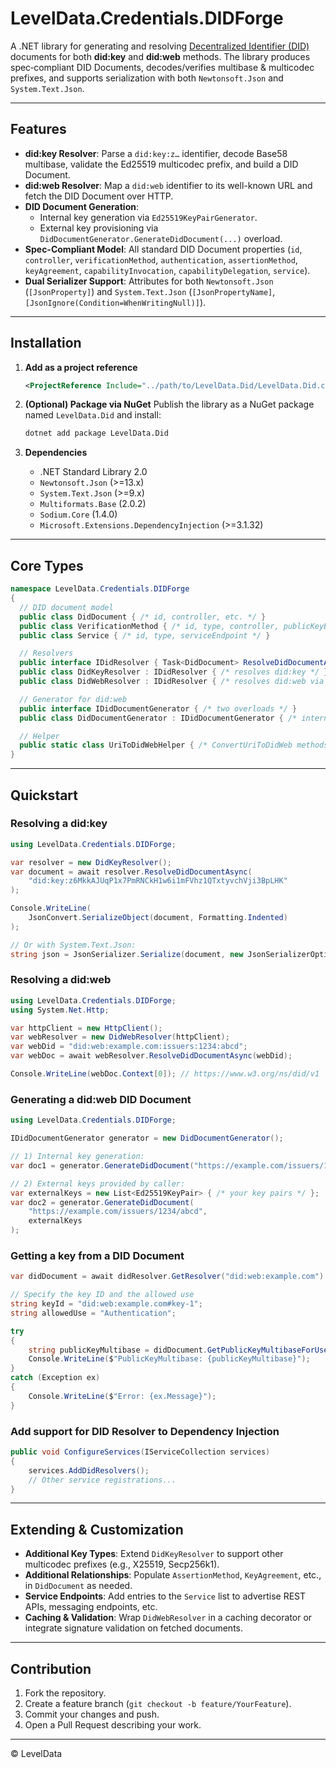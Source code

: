 ﻿# LevelData.Credentials.DIDForge

A .NET library for generating and resolving [Decentralized Identifier (DID)](https://www.w3.org/TR/did-1.0/) documents for both **did:key** and **did:web** methods. The library produces spec‑compliant DID Documents, decodes/verifies multibase & multicodec prefixes, and supports serialization with both `Newtonsoft.Json` and `System.Text.Json`.

---

## Features

- **did:key Resolver**: Parse a `did:key:z…` identifier, decode Base58 multibase, validate the Ed25519 multicodec prefix, and build a DID Document.
- **did:web Resolver**: Map a `did:web` identifier to its well-known URL and fetch the DID Document over HTTP.
- **DID Document Generation**:
  - Internal key generation via `Ed25519KeyPairGenerator`.
  - External key provisioning via `DidDocumentGenerator.GenerateDidDocument(...)` overload.
- **Spec-Compliant Model**: All standard DID Document properties (`id`, `controller`, `verificationMethod`, `authentication`, `assertionMethod`, `keyAgreement`, `capabilityInvocation`, `capabilityDelegation`, `service`).
- **Dual Serializer Support**: Attributes for both `Newtonsoft.Json` (`[JsonProperty]`) and `System.Text.Json` (`[JsonPropertyName]`, `[JsonIgnore(Condition=WhenWritingNull)]`).

---

## Installation

1. **Add as a project reference**
   ```xml
   <ProjectReference Include="../path/to/LevelData.Did/LevelData.Did.csproj" />
   ```

2. **(Optional) Package via NuGet**
   Publish the library as a NuGet package named `LevelData.Did` and install:
   ```bash
   dotnet add package LevelData.Did
   ```

3. **Dependencies**
   - .NET Standard Library 2.0
   - `Newtonsoft.Json` (>=13.x)
   - `System.Text.Json` (>=9.x)
   - `Multiformats.Base` (2.0.2)
   - `Sodium.Core` (1.4.0)
   - `Microsoft.Extensions.DependencyInjection` (>=3.1.32)
---

## Core Types

```csharp
namespace LevelData.Credentials.DIDForge
{
  // DID document model
  public class DidDocument { /* id, controller, etc. */ }
  public class VerificationMethod { /* id, type, controller, publicKeyBase58 */ }
  public class Service { /* id, type, serviceEndpoint */ }

  // Resolvers
  public interface IDidResolver { Task<DidDocument> ResolveDidDocumentAsync(string did); }
  public class DidKeyResolver : IDidResolver { /* resolves did:key */ }
  public class DidWebResolver : IDidResolver { /* resolves did:web via HttpClient */ }

  // Generator for did:web
  public interface IDidDocumentGenerator { /* two overloads */ }
  public class DidDocumentGenerator : IDidDocumentGenerator { /* internal/external keys */ }

  // Helper
  public static class UriToDidWebHelper { /* ConvertUriToDidWeb methods */ }
}
```

---

## Quickstart

### Resolving a did:key

```csharp
using LevelData.Credentials.DIDForge;

var resolver = new DidKeyResolver();
var document = await resolver.ResolveDidDocumentAsync(
    "did:key:z6MkkAJUqP1x7PmRNCkH1w6i1mFVhz1QTxtyvchVji3BpLHK"
);

Console.WriteLine(
    JsonConvert.SerializeObject(document, Formatting.Indented)
);

// Or with System.Text.Json:
string json = JsonSerializer.Serialize(document, new JsonSerializerOptions { WriteIndented = true });
```

### Resolving a did:web

```csharp
using LevelData.Credentials.DIDForge;
using System.Net.Http;

var httpClient = new HttpClient();
var webResolver = new DidWebResolver(httpClient);
var webDid = "did:web:example.com:issuers:1234:abcd";
var webDoc = await webResolver.ResolveDidDocumentAsync(webDid);

Console.WriteLine(webDoc.Context[0]); // https://www.w3.org/ns/did/v1
```

### Generating a did:web DID Document

```csharp
using LevelData.Credentials.DIDForge;

IDidDocumentGenerator generator = new DidDocumentGenerator();

// 1) Internal key generation:
var doc1 = generator.GenerateDidDocument("https://example.com/issuers/1234/abcd");

// 2) External keys provided by caller:
var externalKeys = new List<Ed25519KeyPair> { /* your key pairs */ };
var doc2 = generator.GenerateDidDocument(
    "https://example.com/issuers/1234/abcd",
    externalKeys
);
```

### Getting a key from a DID Document
```csharp
var didDocument = await didResolver.GetResolver("did:web:example.com").ResolveDidDocumentAsync("did:web:example.com");

// Specify the key ID and the allowed use
string keyId = "did:web:example.com#key-1";
string allowedUse = "Authentication";

try
{
    string publicKeyMultibase = didDocument.GetPublicKeyMultibaseForUse(keyId, allowedUse);
    Console.WriteLine($"PublicKeyMultibase: {publicKeyMultibase}");
}
catch (Exception ex)
{
    Console.WriteLine($"Error: {ex.Message}");
}
```

### Add support for DID Resolver to Dependency Injection
```csharp
public void ConfigureServices(IServiceCollection services)
{
    services.AddDidResolvers();
    // Other service registrations...
}

```
---

## Extending & Customization

- **Additional Key Types**: Extend `DidKeyResolver` to support other multicodec prefixes (e.g., X25519, Secp256k1).
- **Additional Relationships**: Populate `AssertionMethod`, `KeyAgreement`, etc., in `DidDocument` as needed.
- **Service Endpoints**: Add entries to the `Service` list to advertise REST APIs, messaging endpoints, etc.
- **Caching & Validation**: Wrap `DidWebResolver` in a caching decorator or integrate signature validation on fetched documents.

---

## Contribution

1. Fork the repository.
2. Create a feature branch (`git checkout -b feature/YourFeature`).
3. Commit your changes and push.
4. Open a Pull Request describing your work.

---



© LevelData

